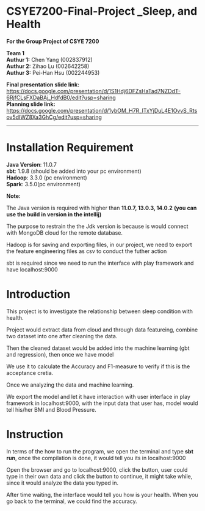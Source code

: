 # CSYE7200-Final-Project _Sleep, and Health
**For the Group Project of CSYE 7200** 

**Team 1** <br/>
**Authur 1:** Chen Yang (002837912)<br />
**Authur 2:** Zihao Lu (002642258)<br />
**Authur 3:** Pei-Han Hsu (002244953)<br />

**Final presentation slide link:** https://docs.google.com/presentation/d/1S1Hdj6DFZsHaTad7NZDdT-6RjfCLsFXDaBAj_HdfdB0/edit?usp=sharing  <br />
**Planning slide link:** https://docs.google.com/presentation/d/1ybOM_H7R_ITxYjDuL4E1OvvS_Rtsov5dIWZ8Xa3GhCg/edit?usp=sharing 
____

# Installation Requirement
**Java Version**: 11.0.7<br />
**sbt**: 1.9.8 (should be added into your pc environment)<br />
**Hadoop**: 3.3.0 (pc environment)<br />
**Spark**: 3.5.0(pc environment)<br />

**Note:**

The Java version is required with higher than **11.0.7, 13.0.3, 14.0.2** **(you can use the build in version in the intellij)**<br />

The purpose to restrain the the Jdk version is because is would connect with MongoDB cloud for the remote database.<br />

Hadoop is for saving and exporting files, in our project, we need to export the feature engineering files as csv to conduct the futher action <br />

sbt is required since we need to run the interface with play framework and have localhost:9000

# Introduction
This project is to investigate the relationship between sleep condition with health.<br />

Project would extract data from cloud and through data featureing, combine two dataset into one after cleaning the data. <br />

Then the cleaned dataset would be added into the machine learning (gbt and regression), then once we have model<br />

We use it to calculate the Accuracy and F1-measure to verify if this is the acceptance cretia. <br />

Once we analyzing the data and machine learning. <br />

We export the model and let it have interaction with user interface in play framework in localhost:9000, with the input data that user has, model would tell his/her BMI and Blood Pressure.

# Instruction
In terms of the how to run the program, we open the terminal and type **sbt run**, once the compilation is done, it would tell you its in localhost:9000 <br />

Open the browser and go to localhost:9000, click the button, user could type in their own data and click the button to continue, it might take while, since it would analyze the data you typed in. <br />

After time waiting, the interface would tell you how is your health. When you go back to the terminal, we could find the accuracy. <br />




